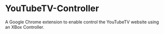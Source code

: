 # YouTubeTV-Controller
A Google Chrome extension to enable control the YouTubeTV website using an XBox Controller.
